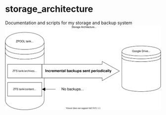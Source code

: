 # storage_architecture
Documentation and scripts for my storage and backup system
![Overview diagram](docs/overview.svg)

